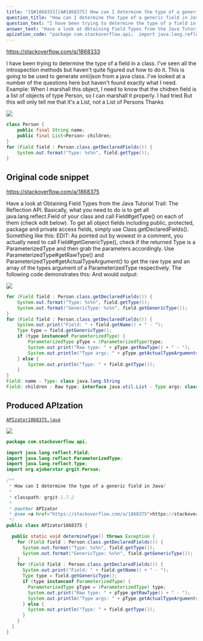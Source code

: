 ```yaml
---
title: "[Q#1868333][A#1868375] How can I determine the type of a generic field in Java?"
question_title: "How can I determine the type of a generic field in Java?"
question_text: "I have been trying to determine the type of a field in a class. I've seen all the introspection methods but haven't quite figured out how to do it. This is going to be used to generate xml/json from a java class. I've looked at a number of the questions here but haven't found exactly what I need. Example: When I marshall this object, I need to know that the chidren field is a list of objects of type Person, so I can marshall it properly. I had tried But this will only tell me that it's a List, not a List of Persons Thanks"
answer_text: "Have a look at Obtaining Field Types from the Java Tutorial Trail: The Reflection API. Basically, what you need to do is to get all java.lang.reflect.Field of your class and call Field#getType() on each of them (check edit below). To get all object fields including public, protected, package and private access fields, simply use Class.getDeclaredFields(). Something like this: EDIT: As pointed out by wowest in a comment, you actually need to call Field#getGenericType(), check if the returned Type is a ParameterizedType and then grab the parameters accordingly. Use ParameterizedType#getRawType() and ParameterizedType#getActualTypeArgument() to get the raw type and an array of the types argument of a ParameterizedType respectively. The following code demonstrates this: And would output:"
apization_code: "package com.stackoverflow.api;  import java.lang.reflect.Field; import java.lang.reflect.ParameterizedType; import java.lang.reflect.Type; import org.ajoberstar.grgit.Person;  /**  * How can I determine the type of a generic field in Java?  *  * classpath: grgit-1.7.2  *  * @author APIzator  * @see <a href=\"https://stackoverflow.com/a/1868375\">https://stackoverflow.com/a/1868375</a>  */ public class APIzator1868375 {    public static void determineType() throws Exception {     for (Field field : Person.class.getDeclaredFields()) {       System.out.format(\"Type: %s%n\", field.getType());       System.out.format(\"GenericType: %s%n\", field.getGenericType());     }     for (Field field : Person.class.getDeclaredFields()) {       System.out.print(\"Field: \" + field.getName() + \" - \");       Type type = field.getGenericType();       if (type instanceof ParameterizedType) {         ParameterizedType pType = (ParameterizedType) type;         System.out.print(\"Raw type: \" + pType.getRawType() + \" - \");         System.out.println(\"Type args: \" + pType.getActualTypeArguments()[0]);       } else {         System.out.println(\"Type: \" + field.getType());       }     }   } }"
---
```


https://stackoverflow.com/q/1868333

I have been trying to determine the type of a field in a class. I&#x27;ve seen all the introspection methods but haven&#x27;t quite figured out how to do it. This is going to be used to generate xml/json from a java class. I&#x27;ve looked at a number of the questions here but haven&#x27;t found exactly what I need.
Example:
When I marshall this object, I need to know that the chidren field is a list of objects of type Person, so I can marshall it properly.
I had tried
But this will only tell me that it&#x27;s a List, not a List of Persons
Thanks


<div class="code-logo"><img src="/stackoverflow.png" /></div>

```java
class Person {
    public final String name;
    public final List<Person> children;
}
for (Field field : Person.class.getDeclaredFields()) {
    System.out.format("Type: %s%n", field.getType());
}
```


## Original code snippet

https://stackoverflow.com/a/1868375

Have a look at Obtaining Field Types from the Java Tutorial Trail: The Reflection API.
Basically, what you need to do is to get all java.lang.reflect.Field of your class and call Field#getType() on each of them (check edit below). To get all object fields including public, protected, package and private access fields, simply use Class.getDeclaredFields(). Something like this:
EDIT: As pointed out by wowest in a comment, you actually need to call Field#getGenericType(), check if the returned Type is a ParameterizedType and then grab the parameters accordingly. Use ParameterizedType#getRawType() and ParameterizedType#getActualTypeArgument() to get the raw type and an array of the types argument of a ParameterizedType respectively. The following code demonstrates this:
And would output:

<div class="code-logo"><img src="/stackoverflow.png" /></div>

```java
for (Field field : Person.class.getDeclaredFields()) {
    System.out.format("Type: %s%n", field.getType());
    System.out.format("GenericType: %s%n", field.getGenericType());
}
for (Field field : Person.class.getDeclaredFields()) {
    System.out.print("Field: " + field.getName() + " - ");
    Type type = field.getGenericType();
    if (type instanceof ParameterizedType) {
        ParameterizedType pType = (ParameterizedType)type;
        System.out.print("Raw type: " + pType.getRawType() + " - ");
        System.out.println("Type args: " + pType.getActualTypeArguments()[0]);
    } else {
        System.out.println("Type: " + field.getType());
    }
}
Field: name - Type: class java.lang.String
Field: children - Raw type: interface java.util.List - Type args: class foo.Person
```

## Produced APIzation

[`APIzator1868375.java`](https://github.com/pasqualesalza/apization/raw/main/data/search/APIzator1868375.java)

<div class="code-logo"><img src="/apizator.png" /></div>

```java
package com.stackoverflow.api;

import java.lang.reflect.Field;
import java.lang.reflect.ParameterizedType;
import java.lang.reflect.Type;
import org.ajoberstar.grgit.Person;

/**
 * How can I determine the type of a generic field in Java?
 *
 * classpath: grgit-1.7.2
 *
 * @author APIzator
 * @see <a href="https://stackoverflow.com/a/1868375">https://stackoverflow.com/a/1868375</a>
 */
public class APIzator1868375 {

  public static void determineType() throws Exception {
    for (Field field : Person.class.getDeclaredFields()) {
      System.out.format("Type: %s%n", field.getType());
      System.out.format("GenericType: %s%n", field.getGenericType());
    }
    for (Field field : Person.class.getDeclaredFields()) {
      System.out.print("Field: " + field.getName() + " - ");
      Type type = field.getGenericType();
      if (type instanceof ParameterizedType) {
        ParameterizedType pType = (ParameterizedType) type;
        System.out.print("Raw type: " + pType.getRawType() + " - ");
        System.out.println("Type args: " + pType.getActualTypeArguments()[0]);
      } else {
        System.out.println("Type: " + field.getType());
      }
    }
  }
}

```
